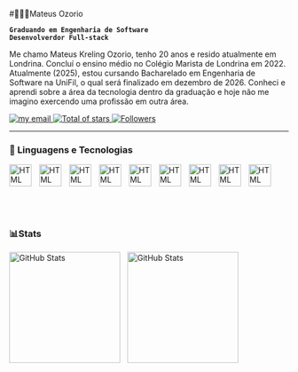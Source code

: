 #👨🏻‍💻Mateus Ozorio

**`Graduando em Engenharia de Software`**
<br>
**`Desenvolverdor Full-stack`**

Me chamo Mateus Kreling Ozorio, tenho 20 anos e resido atualmente em Londrina. Concluí o ensino médio no Colégio Marista de Londrina em 2022. Atualmente (2025), estou cursando Bacharelado em Engenharia de Software na UniFil, o qual será finalizado em dezembro de 2026. Conheci e aprendi sobre a área da tecnologia dentro da graduação e hoje não me imagino exercendo uma profissão em outra área.

<p align="left">
    <a href="mailto:mateuskozorio@gmail.com?subject=Contato via GitHub&body=Olá, vi seu perfil no GitHub e gostaria de conversar sobre...">
        <img 
            alt="my email" 
            title="Send me a message!" 
            src="https://custom-icon-badges.demolab.com/badge/Mail-E61B23.svg?logo=mail&logoColor=white&style=for-the-badge&labelColor=CE4630"
        />
    </a>
    <a href="https://github.com/mateusozorioo?tab=repositories&sort=stargazers">
        <img 
            alt="Total of stars" 
            title="Total of GitHub stars" 
            src="https://custom-icon-badges.demolab.com/github/stars/mateusozorioo?color=55960c&style=for-the-badge&labelColor=488207&logo=star&label=stars"
        />
    </a>
    <a href="https://github.com/mateusozorioo?tab=followers">
        <img 
            alt="Followers" 
            title="Follow me on GitHub" 
            src="https://custom-icon-badges.demolab.com/github/followers/mateusozorioo?color=236ad3&labelColor=1155ba&style=for-the-badge&logo=github&label=Followers&logoColor=white"
        />
    </a>
</p>

---

### 🤖 Linguagens e Tecnologias

<img 
    allign="left"
    alt="HTML"
    title="HTML"
    width="40px"
    style="padding-right: 10px"
    src="https://cdn.jsdelivr.net/gh/devicons/devicon@latest/icons/html5/html5-original-wordmark.svg" 
/>
<img 
    allign="left"
    alt="HTML"
    title="HTML"
    width="40px"
    style="padding-right: 10px"
    src="https://cdn.jsdelivr.net/gh/devicons/devicon@latest/icons/css3/css3-original-wordmark.svg" 
/>
<img 
    allign="left"
    alt="HTML"
    title="HTML"
    width="40px"
    style="padding-right: 10px"
    src="https://cdn.jsdelivr.net/gh/devicons/devicon@latest/icons/javascript/javascript-original.svg" 
/>
<img 
    allign="left"
    alt="HTML"
    title="HTML"
    width="40px"
    style="padding-right: 10px"
    src="https://cdn.jsdelivr.net/gh/devicons/devicon@latest/icons/bootstrap/bootstrap-original.svg" 
/>
<img 
    allign="left"
    alt="HTML"
    title="HTML"
    width="40px"
    style="padding-right: 10px"
    src="https://cdn.jsdelivr.net/gh/devicons/devicon@latest/icons/php/php-original.svg" 
/>
<img 
    allign="left"
    alt="HTML"
    title="HTML"
    width="40px"
    style="padding-right: 10px"
    src="https://cdn.jsdelivr.net/gh/devicons/devicon@latest/icons/python/python-original.svg" 
/>
<img 
    allign="left"
    alt="HTML"
    title="HTML"
    width="40px"
    style="padding-right: 10px"
    src="https://cdn.jsdelivr.net/gh/devicons/devicon@latest/icons/laravel/laravel-original.svg" 
/>
<img 
    allign="left"
    alt="HTML"
    title="HTML"
    width="40px"
    style="padding-right: 10px"
    src="https://cdn.jsdelivr.net/gh/devicons/devicon@latest/icons/selenium/selenium-original.svg" 
/>
<img 
    allign="left"
    alt="HTML"
    title="HTML"
    width="40px"
    style="padding-right: 10px"
    src="https://cdn.jsdelivr.net/gh/devicons/devicon@latest/icons/mysql/mysql-plain-wordmark.svg" 
/>

<br>
<br>

### 📊Stats

<p>
    <img 
        align="left" 
        alt="GitHub Stats" 
        height="200" 
        style="padding-right: 10px;" 
        src="https://github-readme-stats.vercel.app/api?username=mateusozorioo&show_icons=true&theme=tokyonight" 
    />
    <img 
        align="left" 
        alt="GitHub Stats" 
        height="200" 
        src="https://github-readme-stats.vercel.app/api/top-langs/?username=mateusozorioo&theme=tokyonight&layout=compact&custom_title=Tecnologies&langs_count=9" 
    />

</p>
